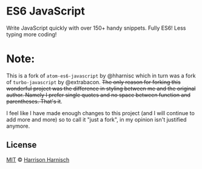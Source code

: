 # ES6 JavaScript
Write JavaScript quickly with over 150+ handy snippets. Fully ES6!
Less typing more coding!

# Note:
This is a fork of `atom-es6-javascript` by @hharnisc which in turn was a fork of `turbo-javascript` by @extrabacon.
~~The only reason for forking this wonderful project was the difference in styling between me and the original author.
Namely I prefer single quotes and no space between function and parentheses. That's it~~.

I feel like I have made enough changes to this project (and I will continue to add more and more) so to call it "just a fork", in my opinion isn't justified anymore.


## License
[MIT](LICENSE.md) © [Harrison Harnisch](https://github.com/hharnisc)

